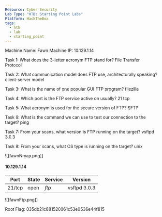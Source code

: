 ```yaml
---
Resource: Cyber Security
Lab Type: "HTB: Starting Point Labs"
Platform: HackTheBox
tags:
  - htb
  - lab
  - starting_point
---
```

Machine Name: Fawn
Machine IP: 10.129.1.14

Task 1: What does the 3-letter acronym FTP stand for? File Transfer Protocol

Task 2: What communication model does FTP use, architecturally speaking? client-server model

Task 3: What is the name of one popular GUI FTP program? filezilla

Task 4: Which port is the FTP service active on usually? 21 tcp

Task 5: What acronym is used for the secure version of FTP? SFTP

Task 6: What is the command we can use to test our connection to the target? ping

Task 7: From your scans, what version is FTP running on the target? vsftpd 3.0.3

Task 8: From your scans, what OS type is running on the target? unix

![[fawnNmap.png]]

#### 10.129.1.14

| Port | State | Service | Version |
|------|-------|---------|---------|
| 21/tcp | open | *ftp* | vsftpd 3.0.3 |

![[fawnFtp.png]]

Root Flag: 035db21c881520061c53e0536e44f815
